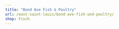 ```yaml
---
title: "Bond Ave Fish & Poultry"
url: /east-saint-louis/bond-ave-fish-und-poultry/
shop: Fisch
---
```

